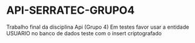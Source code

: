 # API-SERRATEC-GRUPO4
Trabalho final da disciplina Api (Grupo 4)
Em testes favor usar a entidade USUARIO no banco de dados teste com o insert criptografado 

